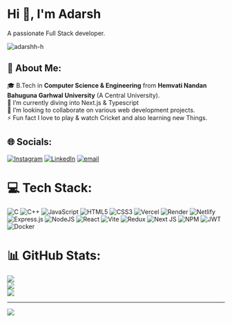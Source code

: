 # Hi 👋, I'm Adarsh
A passionate Full Stack developer.

<p align="left"> <img src="https://komarev.com/ghpvc/?username=adarshh-h&label=Profile%20views&color=0e75b6&style=flat" alt="adarshh-h" /> </p>

## 💫 About Me:
🎓 B.Tech in **Computer Science & Engineering** from **Hemvati Nandan Bahuguna Garhwal University** (A Central University).<br>
🌱 I’m currently diving into Next.js & Typescript <br>👯 I’m looking to collaborate on various web development projects.<br>⚡ Fun fact I love to play & watch Cricket and also learning new Things.


## 🌐 Socials:
[![Instagram](https://img.shields.io/badge/Instagram-%23E4405F.svg?logo=Instagram&logoColor=white)](https://instagram.com/adarshh___h) [![LinkedIn](https://img.shields.io/badge/LinkedIn-%230077B5.svg?logo=linkedin&logoColor=white)](https://linkedin.com/in/adarsh-kumar-gupta-036bb2249)
[![email](https://img.shields.io/badge/Email-D14836?logo=gmail&logoColor=white)](mailto:adarshgupta0811@gmail.com)



# 💻 Tech Stack:
![C](https://img.shields.io/badge/c-%2300599C.svg?style=for-the-badge&logo=c&logoColor=white) ![C++](https://img.shields.io/badge/c++-%2300599C.svg?style=for-the-badge&logo=c%2B%2B&logoColor=white) ![JavaScript](https://img.shields.io/badge/javascript-%23323330.svg?style=for-the-badge&logo=javascript&logoColor=%23F7DF1E) ![HTML5](https://img.shields.io/badge/html5-%23E34F26.svg?style=for-the-badge&logo=html5&logoColor=white) ![CSS3](https://img.shields.io/badge/css3-%231572B6.svg?style=for-the-badge&logo=css3&logoColor=white) ![Vercel](https://img.shields.io/badge/vercel-%23000000.svg?style=for-the-badge&logo=vercel&logoColor=white) ![Render](https://img.shields.io/badge/Render-%46E3B7.svg?style=for-the-badge&logo=render&logoColor=white) ![Netlify](https://img.shields.io/badge/netlify-%23000000.svg?style=for-the-badge&logo=netlify&logoColor=#00C7B7) ![Express.js](https://img.shields.io/badge/express.js-%23404d59.svg?style=for-the-badge&logo=express&logoColor=%2361DAFB) ![NodeJS](https://img.shields.io/badge/node.js-6DA55F?style=for-the-badge&logo=node.js&logoColor=white) ![React](https://img.shields.io/badge/react-%2320232a.svg?style=for-the-badge&logo=react&logoColor=%2361DAFB) ![Vite](https://img.shields.io/badge/vite-%23646CFF.svg?style=for-the-badge&logo=vite&logoColor=white) ![Redux](https://img.shields.io/badge/redux-%23593d88.svg?style=for-the-badge&logo=redux&logoColor=white) ![Next JS](https://img.shields.io/badge/Next-black?style=for-the-badge&logo=next.js&logoColor=white) ![NPM](https://img.shields.io/badge/NPM-%23CB3837.svg?style=for-the-badge&logo=npm&logoColor=white) ![JWT](https://img.shields.io/badge/JWT-black?style=for-the-badge&logo=JSON%20web%20tokens) ![Docker](https://img.shields.io/badge/docker-%230db7ed.svg?style=for-the-badge&logo=docker&logoColor=white)
# 📊 GitHub Stats:
![](https://github-readme-stats.vercel.app/api?username=adarshh-h&theme=radical&hide_border=false&include_all_commits=true&count_private=false)<br/>
![](https://nirzak-streak-stats.vercel.app/?user=adarshh-h&theme=radical&hide_border=false)<br/>
![](https://github-readme-stats.vercel.app/api/top-langs/?username=adarshh-h&theme=radical&hide_border=false&include_all_commits=true&count_private=false&layout=compact)

---
[![](https://visitcount.itsvg.in/api?id=adarshh-h&icon=0&color=0)](https://visitcount.itsvg.in)

<!-- Proudly created with GPRM ( https://gprm.itsvg.in ) -->
